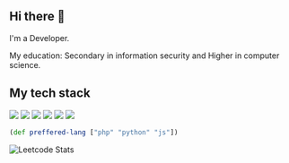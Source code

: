 ## Hi there 👋
I'm a Developer.

My education: Secondary in information security and Higher in computer science.

## My tech stack

![](https://img.shields.io/badge/PHP-4682B4?style=for-the-badge&logo=php&logoColor=white)
![](https://img.shields.io/badge/Python-191970?style=for-the-badge&logo=python&logoColor=white)
![](https://img.shields.io/badge/JavaScript-F7DF1E?style=for-the-badge&logo=javascript&logoColor=black)
![](https://img.shields.io/badge/Docker-316192?style=for-the-badge&logo=docker&logoColor=white)
![](https://img.shields.io/badge/PostgreSQL-316192?style=for-the-badge&logo=postgresql&logoColor=white)
![](https://img.shields.io/badge/GitHub-000000?style=for-the-badge&logo=GitHub&logoColor=white)


```clojure
(def preffered-lang ["php" "python" "js"])
```

![Leetcode Stats](https://leetcard.jacoblin.cool/Scrodinger-code?theme=dark)
